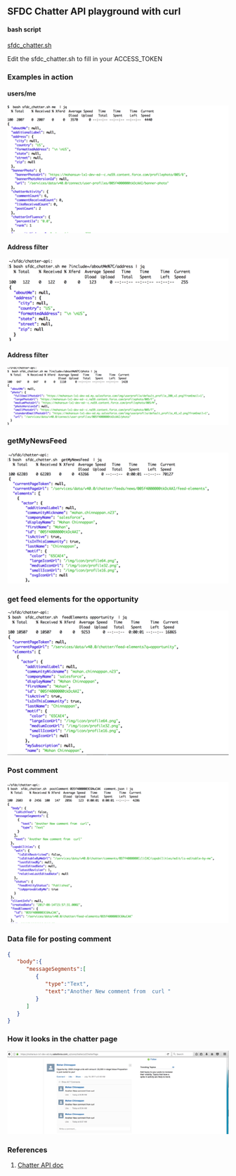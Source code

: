 ## SFDC Chatter API playground with curl


#### bash script

[sfdc_chatter.sh](./sfdc_chatter.sh)


 Edit the sfdc_chatter.sh to fill in your ACCESS_TOKEN



### Examples in action

#### users/me
![users/me](./img/user_me.png)

#### Address filter
![](./img/address-filter.png)

#### Address filter
![](./img/photo-filter.png)

### getMyNewsFeed
![](./img/getMyNewsFeed.png)		

### get feed elements for the opportunity
![](./img/feedElement-for-oppty.png)



### Post comment
![](./img/postComment-example.png)

### Data file for posting comment
```json
{
   "body":{
      "messageSegments":[
         {
            "type":"Text",
            "text":"Another New comment from  curl "
         }
      ]
   }
}
```

### How it looks in the chatter page
![](./img/postComment-screen.png)



### References
1. [Chatter API doc](https://developer.salesforce.com/docs/atlas.en-us.chatterapi.meta/chatterapi/features.htm)
